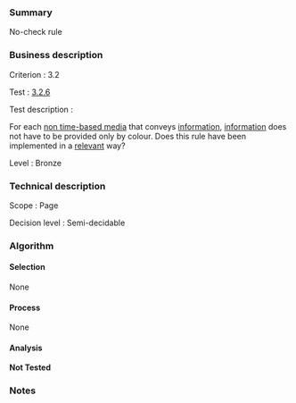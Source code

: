 ### Summary

No-check rule

### Business description

Criterion : 3.2

Test : [3.2.6](http://www.accessiweb.org/index.php/accessiweb-22-english-version.html#test-3-2-6)

Test description :

 For each [non time-based media](http://www.accessiweb.org/index.php/glossary-76.html#mMediaNoTemp) that conveys [information](http://www.accessiweb.org/index.php/glossary-76.html#mInfoCouleur), [information](http://www.accessiweb.org/index.php/glossary-76.html#mInfoCouleur) does not have to be provided only by colour. Does this rule have been implemented in a [relevant](http://www.accessiweb.org/index.php/glossary-76.html#mPertinence) way? 

Level : Bronze 

### Technical description

Scope : Page

Decision level : Semi-decidable

### Algorithm

#### Selection

None

#### Process

None

#### Analysis

**Not Tested**

### Notes

